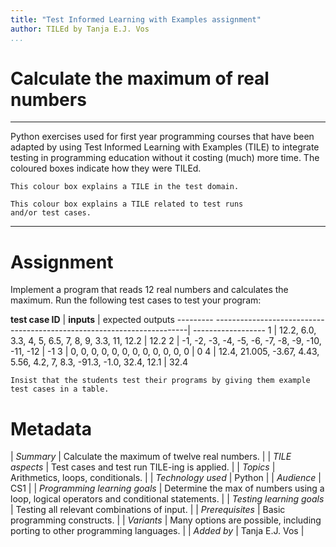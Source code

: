 ```yaml
---
title: "Test Informed Learning with Examples assignment"
author: TILEd by Tanja E.J. Vos
...
```


# Calculate the maximum of real numbers



------------------------------------------------------------------------

Python exercises used for first year programming courses that
have been adapted by using Test Informed Learning with Examples (TILE)
to integrate testing in programming education without it costing (much)
more time. The coloured boxes indicate how they were TILEd.

```testdomaintile
This colour box explains a TILE in the test domain.
```

```testruntile
This colour box explains a TILE related to test runs 
and/or test cases.
```
------------------------------------------------------------------------

# Assignment

Implement a program that reads 12 real numbers and calculates the
maximum. Run the following test cases to test your program:

**test case ID** | **inputs**                                                   | expected outputs
--------- -----------------------------------------------------------------------| ------------------
1      |   12.2, 6.0, 3.3, 4, 5, 6.5, 7, 8, 9, 3.3, 11, 12.2                      | 12.2
2      |   -1, -2, -3, -4, -5, -6, -7, -8, -9, -10, -11, -12                     |  -1
3      |   0, 0, 0, 0, 0, 0, 0, 0, 0, 0, 0, 0                                    |  0
4      |   12.4, 21.005, -3.67, 4.43, 5.56, 4.2, 7, 8.3, -91.3, -1.0, 32.4, 12.1  | 32.4

```testruntile
Insist that the students test their programs by giving them example
test cases in a table.
```

# Metadata

| *Summary*                     | Calculate the maximum of twelve real numbers. |
| *TILE aspects*                | Test cases and test run TILE-ing is applied. |
| *Topics*                      | Arithmetics, loops, conditionals. |
| *Technology used*             | Python |
| *Audience*                    | CS1 |
| *Programming learning goals*  | Determine the max of numbers using a loop, logical operators and conditional statements. |
| *Testing learning goals*      | Testing all relevant combinations of input. |
| *Prerequisites*               | Basic programming constructs. |
| *Variants*                    | Many options are possible, including porting to other programming languages. | 
| *Added by*                    | Tanja E.J. Vos |   

